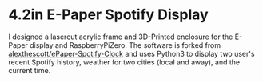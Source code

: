 # 4.2in E-Paper Spotify Display 

I designed a lasercut acrylic frame and 3D-Printed enclosure for the E-Paper display and RaspberryPiZero. The software is forked from [alexthescott/ePaper-Spotify-Clock](https://github.com/alexthescott/ePaper-Spotify-Clock) and uses Python3 to display two user's recent Spotify history, weather for two cities (local and away), and the current time. 
